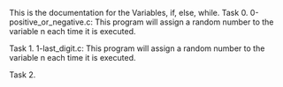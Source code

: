 This is the documentation for the Variables, if, else, while.
Task 0. 0-positive_or_negative.c: This program will assign a random number to the variable n each time it is executed.

Task 1. 1-last_digit.c: This program will assign a random number to the variable n each time it is executed.

Task 2.  
